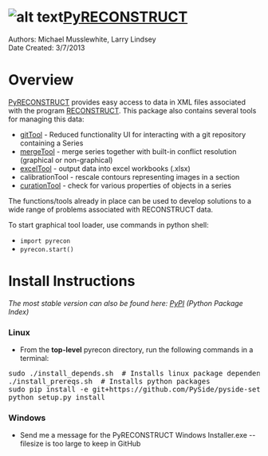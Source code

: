 ![alt text](https://github.com/wtrdrnkr/pyrecon/raw/master/icon.ico "PyRECONSTRUCT Icon")[PyRECONSTRUCT](https://pypi.python.org/pypi/PyRECONSTRUCT)
=============
Authors: Michael Musslewhite, Larry Lindsey<br>
Date Created: 3/7/2013<br>

# Overview
[PyRECONSTRUCT](https://pypi.python.org/pypi/PyRECONSTRUCT) provides easy access to data in XML files associated with the program [RECONSTRUCT](http://synapses.clm.utexas.edu/tools/reconstruct/reconstruct.stm).
This package also contains several tools for managing this data:
* [gitTool](https://github.com/wtrdrnkr/pyrecon/blob/master/pyrecon/tools/gitTool/gitTool.md) - Reduced functionality UI for interacting with a git repository containing a Series
* [mergeTool](https://github.com/wtrdrnkr/pyrecon/blob/master/pyrecon/tools/mergeTool/mergeTool.md) - merge series together with built-in conflict resolution (graphical or non-graphical)
* [excelTool](https://github.com/wtrdrnkr/pyrecon/blob/master/pyrecon/tools/excelTool/excelTool.md) - output data into excel workbooks (.xlsx)
* calibrationTool - rescale contours representing images in a section
* [curationTool](https://github.com/wtrdrnkr/pyrecon/blob/master/pyrecon/tools/curationTool/curationTool.md) - check for various properties of objects in a series

The functions/tools already in place can be used to develop solutions to a wide range of problems associated with RECONSTRUCT data.

To start graphical tool loader, use commands in python shell:
* `import pyrecon`
* `pyrecon.start()`

# Install Instructions
*The most stable version can also be found here: [PyPI](https://pypi.python.org/pypi/PyRECONSTRUCT) (Python Package Index)*

### Linux
* From the <b>top-level</b> pyrecon directory, run the following commands in a terminal:
<pre>
sudo ./install_depends.sh  # Installs linux package dependencies
./install_prereqs.sh  # Installs python packages
sudo pip install -e git+https://github.com/PySide/pyside-setup.git#egg=PySide
python setup.py install
</pre>

### Windows
* Send me a message for the PyRECONSTRUCT Windows Installer.exe -- filesize is too large to keep in GitHub
